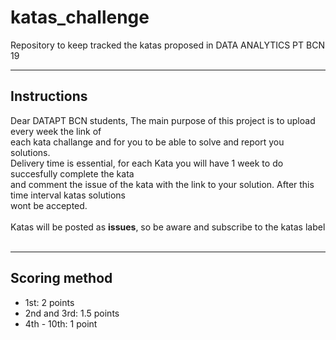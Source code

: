 # katas_challenge
Repository to keep tracked the katas proposed in DATA ANALYTICS PT BCN 19
___
## Instructions

Dear DATAPT BCN students, The main purpose of this project is to upload every week the link of <br>
each kata challange and for you to be able to solve and report you solutions.<br>
Delivery time is essential, for each Kata you will have 1 week to do succesfully complete the kata<br>
and comment the issue of the kata with the link to your solution. After this time interval katas solutions <br>
wont be accepted.<br><br>
Katas will be posted as **issues**, so be aware and subscribe to the katas label<br><br>

___
## Scoring method
* 1st: 2 points
* 2nd and 3rd: 1.5 points
* 4th - 10th: 1 point
